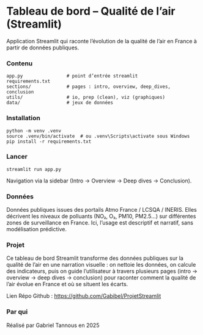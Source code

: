 # Tableau de bord – Qualité de l’air (Streamlit)

Application Streamlit qui raconte l’évolution de la qualité de l’air en France à partir de données publiques.

### Contenu

```
app.py                # point d’entrée streamlit
requirements.txt
sections/             # pages : intro, overview, deep_dives, conclusion
utils/                # io, prep (clean), viz (graphiques)
data/                 # jeux de données
```

### Installation

```
python -m venv .venv
source .venv/bin/activate  # ou .venv\Scripts\activate sous Windows
pip install -r requirements.txt
```

### Lancer

```
streamlit run app.py
```

Navigation via la sidebar (Intro → Overview → Deep dives → Conclusion).

### Données

Données publiques issues des portails Atmo France / LCSQA / INERIS. Elles décrivent les niveaux de polluants (NO₂, O₃, PM10, PM2.5…) sur différentes zones de surveillance en France. Ici, l’usage est descriptif et narratif, sans modélisation prédictive.

### Projet

Ce tableau de bord Streamlit transforme des données publiques sur la qualité de l’air en une narration visuelle : on nettoie les données, on calcule des indicateurs, puis on guide l’utilisateur à travers plusieurs pages (intro → overview → deep dives → conclusion) pour raconter comment la qualité de l’air évolue en France et où se situent les écarts.

Lien Répo Github : https://github.com/Gabibel/ProjetStreamlit

### Par qui 

Réalisé par Gabriel Tannous en 2025
